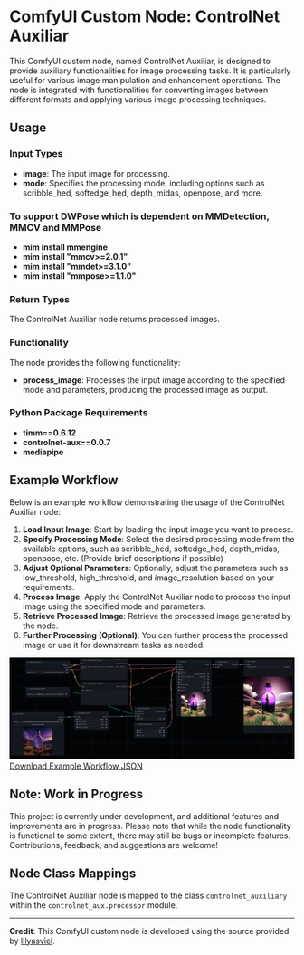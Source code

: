 # ComfyUI Custom Node: ControlNet Auxiliar

This ComfyUI custom node, named ControlNet Auxiliar, is designed to provide auxiliary functionalities for image processing tasks. It is particularly useful for various image manipulation and enhancement operations. The node is integrated with functionalities for converting images between different formats and applying various image processing techniques.

## Usage

### Input Types

- **image**: The input image for processing.
- **mode**: Specifies the processing mode, including options such as scribble_hed, softedge_hed, depth_midas, openpose, and more.

### To support **DWPose** which is dependent on **MMDetection**, **MMCV** and **MMPose**
- **mim install mmengine**
- **mim install "mmcv>=2.0.1"**
- **mim install "mmdet>=3.1.0"**
- **mim install "mmpose>=1.1.0"**

### Return Types

The ControlNet Auxiliar node returns processed images.

### Functionality

The node provides the following functionality:

- **process_image**: Processes the input image according to the specified mode and parameters, producing the processed image as output.

### Python Package Requirements

- **timm==0.6.12**
- **controlnet-aux==0.0.7**
- **mediapipe**

## Example Workflow

Below is an example workflow demonstrating the usage of the ControlNet Auxiliar node:

1. **Load Input Image**: Start by loading the input image you want to process.
2. **Specify Processing Mode**: Select the desired processing mode from the available options, such as scribble_hed, softedge_hed, depth_midas, openpose, etc. (Provide brief descriptions if possible)
3. **Adjust Optional Parameters**: Optionally, adjust the parameters such as low_threshold, high_threshold, and image_resolution based on your requirements.
4. **Process Image**: Apply the ControlNet Auxiliar node to process the input image using the specified mode and parameters.
5. **Retrieve Processed Image**: Retrieve the processed image generated by the node.
6. **Further Processing (Optional)**: You can further process the processed image or use it for downstream tasks as needed.

![Example Workflow](/workflows/example.png) [Download Example Workflow JSON](/workflows/example.json)

## Note: Work in Progress

This project is currently under development, and additional features and improvements are in progress. Please note that while the node functionality is functional to some extent, there may still be bugs or incomplete features. Contributions, feedback, and suggestions are welcome!

## Node Class Mappings

The ControlNet Auxiliar node is mapped to the class `controlnet_auxiliary` within the `controlnet_aux.processor` module.

---

**Credit**: This ComfyUI custom node is developed using the source provided by [lllyasviel](https://github.com/lllyasviel).
